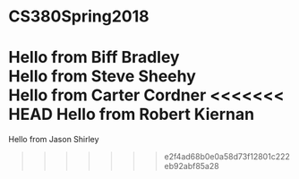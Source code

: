 # CS380Spring2018

Hello from Biff Bradley  
Hello from Steve Sheehy  
Hello from Carter Cordner
<<<<<<< HEAD
Hello from Robert Kiernan
=======
Hello from Jason Shirley

>>>>>>> e2f4ad68b0e0a58d73f12801c222eb92abf85a28
